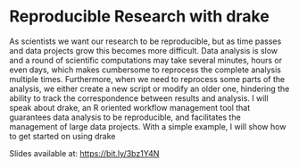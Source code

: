 # Reproducible Research with drake

As scientists we want our research to be reproducible, but as time passes and data projects grow this becomes more difficult. Data analysis is slow and a round of scientific computations may take several minutes, hours or even days, which makes cumbersome to reprocess the complete analysis multiple times. Furthermore, when we need to reprocess some parts of the analysis, we either create a new script or modify an older one, hindering the ability to track the correspondence between results and analysis. I will speak about drake, an R oriented workflow management tool that guarantees data analysis to be reproducible, and facilitates the management of large data projects. With a simple example, I will show how to get started on using drake

Slides available at: https://bit.ly/3bz1Y4N